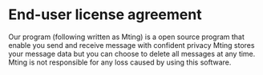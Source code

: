 # End-user license agreement

Our program (following written as Mting) is a open source program that enable you send and receive message with confident privacy
Mting stores your message data but you can choose to delete all messages at any time.
Mting is not responsible for any loss caused by using this software.